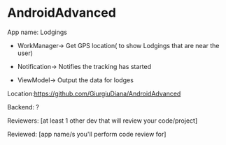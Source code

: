 # AndroidAdvanced

App name: Lodgings

- WorkManager-> Get GPS location( to show Lodgings that are near the user)

- Notification-> Notifies the tracking has started

- ViewModel-> Output the data for lodges

Location:https://github.com/GiurgiuDiana/AndroidAdvanced

Backend: ?

Reviewers: [at least 1 other dev that will review your code/project]

Reviewed: [app name/s you'll perform code review for]
